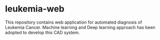 # leukemia-web
This repository contains web application for automated diagnosis of Leukemia Cancer. Machine learning and Deep learning approach has been adopted to develop this CAD system.
